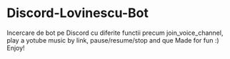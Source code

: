 # Discord-Lovinescu-Bot
Incercare de bot pe Discord cu diferite functii precum join_voice_channel, play a yotube music by link, pause/resume/stop and que
Made for fun :)
Enjoy!
